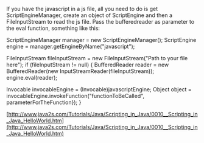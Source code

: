 If you have the javascript in a js file, all you need to do is get ScriptEngineManager, create an object of ScriptEngine and then a FileInputStream to read the js file. Pass the bufferedreader as parameter to the eval function, something like this:

ScriptEngineManager manager = new ScriptEngineManager();
ScriptEngine engine = manager.getEngineByName("javascript");

FileInputStream fileInputStream = new FileInputStream("Path to your file here");
if (fileInputStream != null)
{
BufferedReader reader = new BufferedReader(new InputStreamReader(fileInputStream));
engine.eval(reader);

Invocable invocableEngine = (Invocable)javascriptEngine;
Object object = invocableEngine.invokeFunction("functionToBeCalled", parameterForTheFunction});
}




[http://www.java2s.com/Tutorials/Java/Scripting_in_Java/0010__Scripting_in_Java_HelloWorld.htm](http://www.java2s.com/Tutorials/Java/Scripting_in_Java/0010__Scripting_in_Java_HelloWorld.htm)
